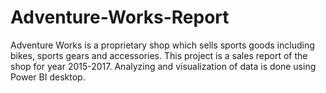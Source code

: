 # Adventure-Works-Report
Adventure Works is a proprietary shop which sells sports goods including bikes, sports gears and accessories. This project is a sales report of the shop for year 2015-2017.
Analyzing and visualization of data is done using Power BI desktop.
